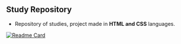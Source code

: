 ## Study Repository

- Repository of studies, project made in **HTML and CSS** languages.

[![Readme Card](https://github-readme-stats.vercel.app/api/pin/?username=aetherran&repo=awax&theme=material-palenight&show)](https://github.com/aetherran/awax)
